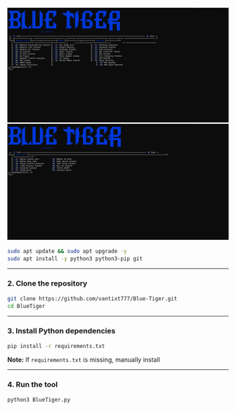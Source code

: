 ![Image Alt](https://github.com/vantixt777/Blue-Tiger/blob/9764ef2c323d92c2be3e9165b834327c6f1ce362/bluetiger%20pic.png)
![Image Alt](https://github.com/vantixt777/Blue-Tiger/blob/f7d47667637e478ccb406c4b2953a6bfc749cf4f/BlueTiger%20pic%20menu%202.png)

```bash
sudo apt update && sudo apt upgrade -y
sudo apt install -y python3 python3-pip git
```

---

### 2. Clone the repository

```bash
git clone https://github.com/vantixt777/Blue-Tiger.git
cd BlueTiger
```

---

### 3. Install Python dependencies

```bash
pip install -r requirements.txt
```

**Note:** If `requirements.txt` is missing, manually install 


---

### 4. Run the tool

```bash
python3 BlueTiger.py
```


